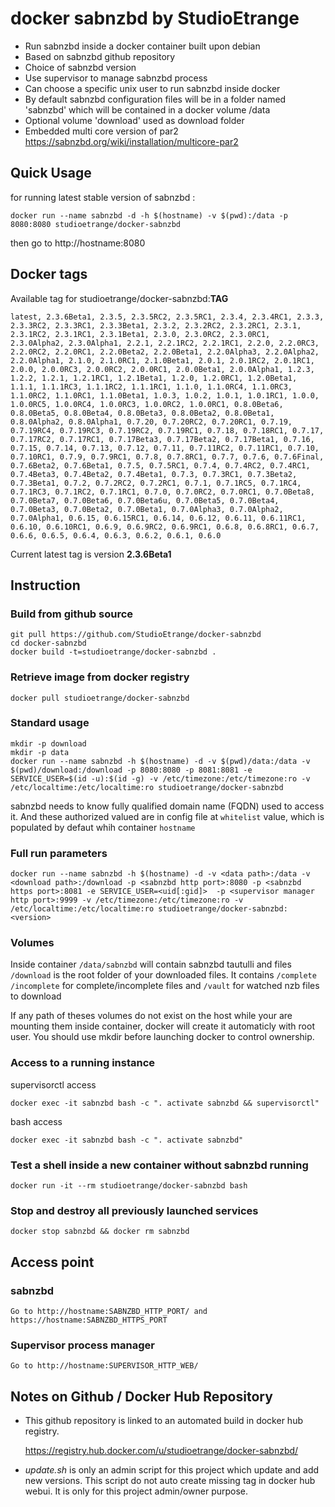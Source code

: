 # docker sabnzbd by StudioEtrange

* Run sabnzbd inside a docker container built upon debian
* Based on sabnzbd github repository
* Choice of sabnzbd version
* Use supervisor to manage sabnzbd process
* Can choose a specific unix user to run sabnzbd inside docker
* By default sabnzbd configuration files will be in a folder named 'sabnzbd' which will be contained in a docker volume /data
* Optional volume 'download' used as download folder
* Embedded multi core version of par2 https://sabnzbd.org/wiki/installation/multicore-par2

## Quick Usage

for running latest stable version of sabnzbd :

	docker run --name sabnzbd -d -h $(hostname) -v $(pwd):/data -p 8080:8080 studioetrange/docker-sabnzbd

then go to http://hostname:8080

## Docker tags

Available tag for studioetrange/docker-sabnzbd:__TAG__

	latest, 2.3.6Beta1, 2.3.5, 2.3.5RC2, 2.3.5RC1, 2.3.4, 2.3.4RC1, 2.3.3, 2.3.3RC2, 2.3.3RC1, 2.3.3Beta1, 2.3.2, 2.3.2RC2, 2.3.2RC1, 2.3.1, 2.3.1RC2, 2.3.1RC1, 2.3.1Beta1, 2.3.0, 2.3.0RC2, 2.3.0RC1, 2.3.0Alpha2, 2.3.0Alpha1, 2.2.1, 2.2.1RC2, 2.2.1RC1, 2.2.0, 2.2.0RC3, 2.2.0RC2, 2.2.0RC1, 2.2.0Beta2, 2.2.0Beta1, 2.2.0Alpha3, 2.2.0Alpha2, 2.2.0Alpha1, 2.1.0, 2.1.0RC1, 2.1.0Beta1, 2.0.1, 2.0.1RC2, 2.0.1RC1, 2.0.0, 2.0.0RC3, 2.0.0RC2, 2.0.0RC1, 2.0.0Beta1, 2.0.0Alpha1, 1.2.3, 1.2.2, 1.2.1, 1.2.1RC1, 1.2.1Beta1, 1.2.0, 1.2.0RC1, 1.2.0Beta1, 1.1.1, 1.1.1RC3, 1.1.1RC2, 1.1.1RC1, 1.1.0, 1.1.0RC4, 1.1.0RC3, 1.1.0RC2, 1.1.0RC1, 1.1.0Beta1, 1.0.3, 1.0.2, 1.0.1, 1.0.1RC1, 1.0.0, 1.0.0RC5, 1.0.0RC4, 1.0.0RC3, 1.0.0RC2, 1.0.0RC1, 0.8.0Beta6, 0.8.0Beta5, 0.8.0Beta4, 0.8.0Beta3, 0.8.0Beta2, 0.8.0Beta1, 0.8.0Alpha2, 0.8.0Alpha1, 0.7.20, 0.7.20RC2, 0.7.20RC1, 0.7.19, 0.7.19RC4, 0.7.19RC3, 0.7.19RC2, 0.7.19RC1, 0.7.18, 0.7.18RC1, 0.7.17, 0.7.17RC2, 0.7.17RC1, 0.7.17Beta3, 0.7.17Beta2, 0.7.17Beta1, 0.7.16, 0.7.15, 0.7.14, 0.7.13, 0.7.12, 0.7.11, 0.7.11RC2, 0.7.11RC1, 0.7.10, 0.7.10RC1, 0.7.9, 0.7.9RC1, 0.7.8, 0.7.8RC1, 0.7.7, 0.7.6, 0.7.6Final, 0.7.6Beta2, 0.7.6Beta1, 0.7.5, 0.7.5RC1, 0.7.4, 0.7.4RC2, 0.7.4RC1, 0.7.4Beta3, 0.7.4Beta2, 0.7.4Beta1, 0.7.3, 0.7.3RC1, 0.7.3Beta2, 0.7.3Beta1, 0.7.2, 0.7.2RC2, 0.7.2RC1, 0.7.1, 0.7.1RC5, 0.7.1RC4, 0.7.1RC3, 0.7.1RC2, 0.7.1RC1, 0.7.0, 0.7.0RC2, 0.7.0RC1, 0.7.0Beta8, 0.7.0Beta7, 0.7.0Beta6, 0.7.0Beta6u, 0.7.0Beta5, 0.7.0Beta4, 0.7.0Beta3, 0.7.0Beta2, 0.7.0Beta1, 0.7.0Alpha3, 0.7.0Alpha2, 0.7.0Alpha1, 0.6.15, 0.6.15RC1, 0.6.14, 0.6.12, 0.6.11, 0.6.11RC1, 0.6.10, 0.6.10RC1, 0.6.9, 0.6.9RC2, 0.6.9RC1, 0.6.8, 0.6.8RC1, 0.6.7, 0.6.6, 0.6.5, 0.6.4, 0.6.3, 0.6.2, 0.6.1, 0.6.0

Current latest tag is version __2.3.6Beta1__

## Instruction

### Build from github source

	git pull https://github.com/StudioEtrange/docker-sabnzbd
	cd docker-sabnzbd
	docker build -t=studioetrange/docker-sabnzbd .

### Retrieve image from docker registry

	docker pull studioetrange/docker-sabnzbd

### Standard usage

	mkdir -p download
	mkdir -p data
	docker run --name sabnzbd -h $(hostname) -d -v $(pwd)/data:/data -v $(pwd)/download:/download -p 8080:8080 -p 8081:8081 -e SERVICE_USER=$(id -u):$(id -g) -v /etc/timezone:/etc/timezone:ro -v /etc/localtime:/etc/localtime:ro studioetrange/docker-sabnzbd

sabnzbd needs to know fully qualified domain name (FQDN) used to access it. And these authorized valued are in config file at `whitelist` value, which is populated by defaut whih container `hostname`

### Full run parameters

	docker run --name sabnzbd -h $(hostname) -d -v <data path>:/data -v <download path>:/download -p <sabnzbd http port>:8080 -p <sabnzbd https port>:8081 -e SERVICE_USER=<uid[:gid]>  -p <supervisor manager http port>:9999 -v /etc/timezone:/etc/timezone:ro -v /etc/localtime:/etc/localtime:ro studioetrange/docker-sabnzbd:<version>

### Volumes

Inside container
`/data/sabnzbd` will contain sabnzbd tautulli and files
`/download` is the root folder of your downloaded files. It contains `/complete` `/incomplete` for complete/incomplete files and `/vault` for watched nzb files to download

If any path of theses volumes do not exist on the host while your are mounting them inside container, docker will create it automaticly with root user. You should use mkdir before launching docker to control ownership.


### Access to a running instance

supervisorctl access

	docker exec -it sabnzbd bash -c ". activate sabnzbd && supervisorctl"
	
bash access

	docker exec -it sabnzbd bash -c ". activate sabnzbd"
 

### Test a shell inside a new container without sabnzbd running

	docker run -it --rm studioetrange/docker-sabnzbd bash

### Stop and destroy all previously launched services

	docker stop sabnzbd && docker rm sabnzbd

## Access point

### sabnzbd

	Go to http://hostname:SABNZBD_HTTP_PORT/ and https://hostname:SABNZBD_HTTPS_PORT

### Supervisor process manager

	Go to http://hostname:SUPERVISOR_HTTP_WEB/

## Notes on Github / Docker Hub Repository

* This github repository is linked to an automated build in docker hub registry.

	https://registry.hub.docker.com/u/studioetrange/docker-sabnzbd/

* _update.sh_ is only an admin script for this project which update and add new versions. This script do not auto create missing tag in docker hub webui. It is only for this project admin/owner purpose.
